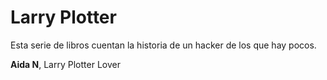 
# Larry Plotter

Esta serie de libros cuentan la historia de un hacker de los que hay pocos.

**Aida N**, Larry Plotter Lover

